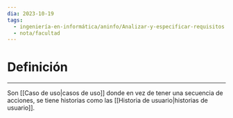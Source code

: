 ```yaml
---
dia: 2023-10-19
tags:
  - ingeniería-en-informática/aninfo/Analizar-y-especificar-requisitos
  - nota/facultad
---
```

# Definición
---
Son [[Caso de uso|casos de uso]] donde en vez de tener una secuencia de acciones, se tiene historias como las [[Historia de usuario|historias de usuario]].